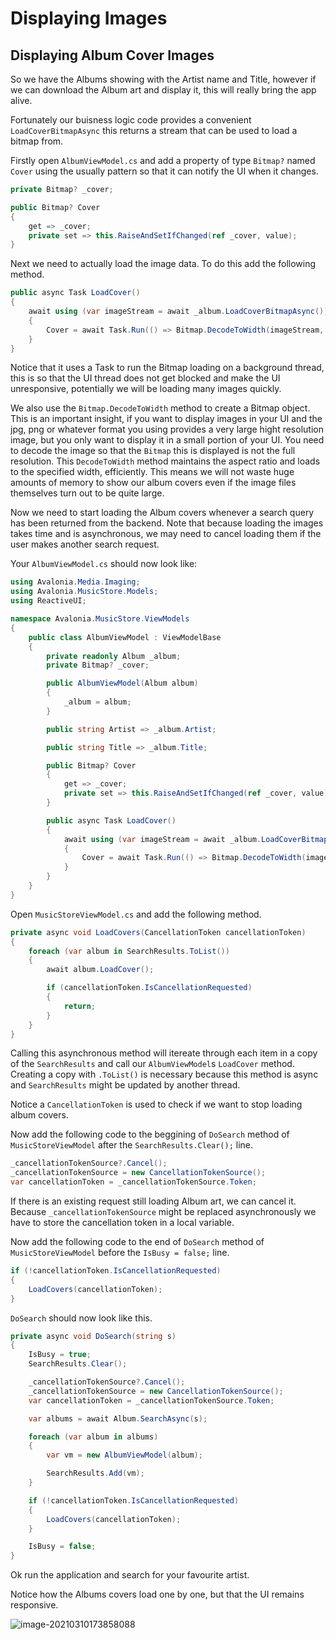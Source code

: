 # Displaying Images

## Displaying Album Cover Images <a id="displaying-album-cover-images"></a>

So we have the Albums showing with the Artist name and Title, however if we can download the Album art and display it, this will really bring the app alive.

Fortunately our buisness logic code provides a convenient `LoadCoverBitmapAsync` this returns a stream that can be used to load a bitmap from.

Firstly open `AlbumViewModel.cs` and add a property of type `Bitmap?` named `Cover` using the usually pattern so that it can notify the UI when it changes.

```csharp
private Bitmap? _cover;

public Bitmap? Cover
{
    get => _cover;
    private set => this.RaiseAndSetIfChanged(ref _cover, value);
}
```

Next we need to actually load the image data. To do this add the following method.

```csharp
public async Task LoadCover()
{
    await using (var imageStream = await _album.LoadCoverBitmapAsync())
    {
        Cover = await Task.Run(() => Bitmap.DecodeToWidth(imageStream, 400));
    }
}
```

Notice that it uses a Task to run the Bitmap loading on a background thread, this is so that the UI thread does not get blocked and make the UI unresponsive, potentially we will be loading many images quickly.

We also use the `Bitmap.DecodeToWidth` method to create a Bitmap object. This is an important insight, if you want to display images in your UI and the jpg, png or whatever format you using provides a very large hight resolution image, but you only want to display it in a small portion of your UI. You need to decode the image so that the `Bitmap` this is displayed is not the full resolution. This `DecodeToWidth` method maintains the aspect ratio and loads to the specified width, efficiently. This means we will not waste huge amounts of memory to show our album covers even if the image files themselves turn out to be quite large.

Now we need to start loading the Album covers whenever a search query has been returned from the backend. Note that because loading the images takes time and is asynchronous, we may need to cancel loading them if the user makes another search request.

Your `AlbumViewModel.cs` should now look like:

```csharp
using Avalonia.Media.Imaging;
using Avalonia.MusicStore.Models;
using ReactiveUI;

namespace Avalonia.MusicStore.ViewModels
{
    public class AlbumViewModel : ViewModelBase
    {
        private readonly Album _album;
        private Bitmap? _cover;

        public AlbumViewModel(Album album)
        {
            _album = album;
        }

        public string Artist => _album.Artist;

        public string Title => _album.Title;

        public Bitmap? Cover
        {
            get => _cover;
            private set => this.RaiseAndSetIfChanged(ref _cover, value);
        }

        public async Task LoadCover()
        {
            await using (var imageStream = await _album.LoadCoverBitmapAsync())
            {
                Cover = await Task.Run(() => Bitmap.DecodeToWidth(imageStream, 400));
            }
        }
    }
}
```

Open `MusicStoreViewModel.cs` and add the following method.

```csharp
private async void LoadCovers(CancellationToken cancellationToken)
{
    foreach (var album in SearchResults.ToList())
    {
        await album.LoadCover();

        if (cancellationToken.IsCancellationRequested)
        {
            return;
        }
    }
}
```

Calling this asynchronous method will itereate through each item in a copy of the `SearchResults` and call our `AlbumViewModel`s `LoadCover` method. Creating a copy with `.ToList()` is necessary because this method is async and `SearchResults` might be updated by another thread.

Notice a `CancellationToken` is used to check if we want to stop loading album covers.

Now add the following code to the beggining of `DoSearch` method of `MusicStoreViewModel` after the `SearchResults.Clear();` line.

```csharp
_cancellationTokenSource?.Cancel();
_cancellationTokenSource = new CancellationTokenSource();
var cancellationToken = _cancellationTokenSource.Token;
```

If there is an existing request still loading Album art, we can cancel it. Because `_cancellationTokenSource` might be replaced asynchronously we have to store the cancellation token in a local variable.

Now add the following code to the end of `DoSearch` method of `MusicStoreViewModel` before the `IsBusy = false;` line.

```csharp
if (!cancellationToken.IsCancellationRequested)
{
    LoadCovers(cancellationToken);
}
```

`DoSearch` should now look like this.

```csharp
private async void DoSearch(string s)
{
    IsBusy = true;
    SearchResults.Clear();

    _cancellationTokenSource?.Cancel();
    _cancellationTokenSource = new CancellationTokenSource();
    var cancellationToken = _cancellationTokenSource.Token;

    var albums = await Album.SearchAsync(s);

    foreach (var album in albums)
    {
        var vm = new AlbumViewModel(album);

        SearchResults.Add(vm);
    }

    if (!cancellationToken.IsCancellationRequested)
    {
        LoadCovers(cancellationToken);
    }

    IsBusy = false;
}
```

Ok run the application and search for your favourite artist.

Notice how the Albums covers load one by one, but that the UI remains responsive.

![image-20210310173858088](http://avaloniaui.net/docs/advanced-tutorial/images/image-20210310173858088.png)

